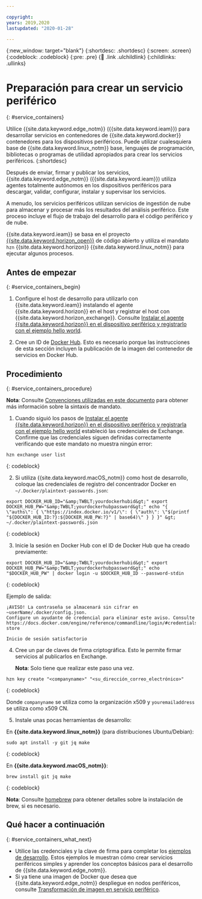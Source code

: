 ```yaml
---

copyright:
years: 2019,2020
lastupdated: "2020-01-28"

---
```


{:new_window: target="blank"}
{:shortdesc: .shortdesc}
{:screen: .screen}
{:codeblock: .codeblock}
{:pre: .pre}
{:child: .link .ulchildlink}
{:childlinks: .ullinks}

# Preparación para crear un servicio periférico
{: #service_containers}

Utilice {{site.data.keyword.edge_notm}} ({{site.data.keyword.ieam}}) para desarrollar servicios en contenedores de {{site.data.keyword.docker}} contenedores para los dispositivos periféricos. Puede utilizar cualesquiera base de {{site.data.keyword.linux_notm}} base, lenguajes de programación, bibliotecas o programas de utilidad apropiados para crear los servicios periféricos.
{:shortdesc}

Después de enviar, firmar y publicar los servicios, {{site.data.keyword.edge_notm}} ({{site.data.keyword.ieam}}) utiliza agentes totalmente autónomos en los dispositivos periféricos para descargar, validar, configurar, instalar y supervisar los servicios. 

A menudo, los servicios periféricos utilizan servicios de ingestión de nube para almacenar y procesar más los resultados del análisis periférico. Este proceso incluye el flujo de trabajo del desarrollo para el código periférico y de nube.

{{site.data.keyword.ieam}} se basa en el proyecto [{{site.data.keyword.horizon_open}}](https://github.com/open-horizon/) de código abierto y utiliza el mandato `hzn` {{site.data.keyword.horizon}} {{site.data.keyword.linux_notm}} para ejecutar algunos procesos.

## Antes de empezar
{: #service_containers_begin}

1. Configure el host de desarrollo para utilizarlo con {{site.data.keyword.ieam}} instalando el agente {{site.data.keyword.horizon}} en el host y registrar el host con {{site.data.keyword.horizon_exchange}}. Consulte [Instalar el agente {{site.data.keyword.horizon}} en el dispositivo periférico y registrarlo con el ejemplo hello world](../installing/registration.md).

2. Cree un ID de [Docker Hub](https://hub.docker.com/). Esto es necesario porque las instrucciones de esta sección incluyen la publicación de la imagen del contenedor de servicios en Docker Hub.

## Procedimiento
{: #service_containers_procedure}

**Nota**: Consulte [Convenciones utilizadas en este documento](../getting_started/document_conventions.md) para obtener más información sobre la sintaxis de mandato.

1. Cuando siguió los pasos de [Instalar el agente {{site.data.keyword.horizon}} en el dispositivo periférico y registrarla con el ejemplo hello world](../installing/registration.md) estableció las credenciales de Exchange. Confirme que las credenciales siguen definidas correctamente verificando que este mandato no muestra ningún error:

  ```
  hzn exchange user list
  ```
  {: codeblock}

2. Si utiliza {{site.data.keyword.macOS_notm}} como host de desarrollo, coloque las credenciales de registro del concentrador Docker en `~/.Docker/plaintext-passwords.json`:

  ```
  export DOCKER_HUB_ID="&amp;TWBLT;yourdockerhubid&gt;" export DOCKER_HUB_PW="&amp;TWBLT;yourdockerhubpassword&gt;" echo "{ \"auths\": { \"https://index.docker.io/v1/\": { \"auth\": \"$(printf "${DOCKER_HUB_ID:?}:${DOCKER_HUB_PW:?}" | base64)\" } } }" &gt; ~/.docker/plaintext-passwords.json

  ```
  {: codeblock}

3. Inicie la sesión en Docker Hub con el ID de Docker Hub que ha creado previamente:

  ```
  export DOCKER_HUB_ID="&amp;TWBLT;yourdockerhubid&gt;" export DOCKER_HUB_PW="&amp;TWBLT;yourdockerhubpassword&gt;" echo "$DOCKER_HUB_PW" | docker login -u $DOCKER_HUB_ID --password-stdin
  ```
  {: codeblock}

  Ejemplo de salida:
  ```
  ¡AVISO! La contraseña se almacenará sin cifrar en ~userName/.docker/config.json.
  Configure un ayudante de credencial para eliminar este aviso. Consulte https://docs.docker.com/engine/reference/commandline/login/#credentials-store

  Inicio de sesión satisfactorio
  ```

4. Cree un par de claves de firma criptográfica. Esto le permite firmar servicios al publicarlos en Exchange. 

   **Nota**: Solo tiene que realizar este paso una vez.

  ```
  hzn key create "<companyname>" "<su_dirección_correo_electrónico>"
  ```
  {: codeblock}
  
  Donde `companyname` se utiliza como la organización x509 y `youremailaddress` se utiliza como x509 CN.

5. Instale unas pocas herramientas de desarrollo:

  En **{{site.data.keyword.linux_notm}}** (para distribuciones Ubuntu/Debian):

  ```
  sudo apt install -y git jq make
  ```
  {: codeblock}

  En **{{site.data.keyword.macOS_notm}}**:

  ```
  brew install git jq make
  ```
  {: codeblock}
  
  **Nota**: Consulte [homebrew](https://brew.sh/) para obtener detalles sobre la instalación de brew, si es necesario.

## Qué hacer a continuación
{: #service_containers_what_next}

* Utilice las credenciales y la clave de firma para completar los [ejemplos de desarrollo](../OH/docs/developing/developing.md). Estos ejemplos le muestran cómo crear servicios periféricos simples y aprender los conceptos básicos para el desarrollo de {{site.data.keyword.edge_notm}}.
* Si ya tiene una imagen de Docker que desea que {{site.data.keyword.edge_notm}} despliegue en nodos periféricos, consulte [Transformación de imagen en servicio periférico](transform_image.md).

